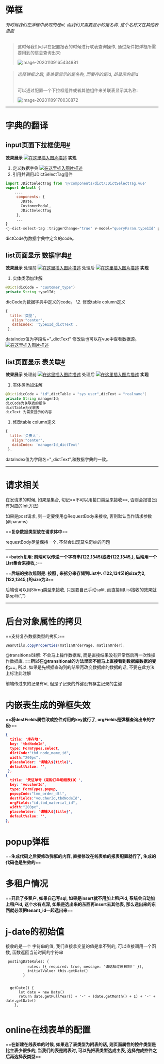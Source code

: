 # 弹框

###### 有时候我们在弹框中获取的是id, 而我们又需要显示的是名称, 这个名称又在其他表里面

> 这时候我们可以在配置报表的时候进行联表查询操作, 通过条件把弹框所需要用到的信息查询出来:
>
> ![image-20201109165434881](img/image-20201109165434881.png)



> ###### 选择弹框之后, 表单要显示的是名称, 而要存的是id, 却显示的是id
>
> 可以通过配置一个下拉框组件或者其他组件来关联表显示其名称:
>
> ![image-20201109170030872](img/image-20201109170030872.png)



---



# 字典的翻译



## input页面下拉框使用[#](https://www.cnblogs.com/wjw1014/p/12242203.html#input页面下拉框使用)

**效果展示**
[![在这里插入图片描述](https://img-blog.csdnimg.cn/20191219154432619.png)](https://img-blog.csdnimg.cn/20191219154432619.png)
**实现**

1. 定义数据字典
   [![在这里插入图片描述](https://img-blog.csdnimg.cn/20191219154524311.png?x-oss-process=image/watermark,type_ZmFuZ3poZW5naGVpdGk,shadow_10,text_aHR0cHM6Ly9ibG9nLmNzZG4ubmV0L3dlaXhpbl80Mjc3NjExMQ==,size_16,color_FFFFFF,t_70)](https://img-blog.csdnimg.cn/20191219154524311.png?x-oss-process=image/watermark,type_ZmFuZ3poZW5naGVpdGk,shadow_10,text_aHR0cHM6Ly9ibG9nLmNzZG4ubmV0L3dlaXhpbl80Mjc3NjExMQ==,size_16,color_FFFFFF,t_70)
2. 引用并调用JDictSelectTag组件

```javascript
import JDictSelectTag from '@/components/dict/JDictSelectTag.vue'
export default {
 	....
     components: {
       JDate,
       CustomerModal,
       JDictSelectTag
     },
     ...
}
<j-dict-select-tag :triggerChange="true" v-model="queryParam.type1Id" placeholder="请选择类型" dictCode="customer_type"/>
```

dictCode为数据字典中定义的code。

## list页面显示 数据字典[#](https://www.cnblogs.com/wjw1014/p/12242203.html#list页面显示-数据字典)

**效果展示**
处理前
[![在这里插入图片描述](https://img-blog.csdnimg.cn/20191219154729217.png)](https://img-blog.csdnimg.cn/20191219154729217.png)
处理后
[![在这里插入图片描述](https://img-blog.csdnimg.cn/20191219154748123.png)](https://img-blog.csdnimg.cn/20191219154748123.png)
**实现**

1. 实体类添加注解

```java
@Dict(dicCode = "customer_type")
private String type1Id;
```

dicCode为数据字典中定义的code。
\2. 修改table column定义

```javascript
{
  title:'类型',
   align:"center",
   dataIndex: 'type1Id_dictText',
 },
```

dataIndex值为字段名+"_dictText"
修改后也可以在vue中查看数据源。
[![在这里插入图片描述](https://img-blog.csdnimg.cn/20191219154956775.png?x-oss-process=image/watermark,type_ZmFuZ3poZW5naGVpdGk,shadow_10,text_aHR0cHM6Ly9ibG9nLmNzZG4ubmV0L3dlaXhpbl80Mjc3NjExMQ==,size_16,color_FFFFFF,t_70)](https://img-blog.csdnimg.cn/20191219154956775.png?x-oss-process=image/watermark,type_ZmFuZ3poZW5naGVpdGk,shadow_10,text_aHR0cHM6Ly9ibG9nLmNzZG4ubmV0L3dlaXhpbl80Mjc3NjExMQ==,size_16,color_FFFFFF,t_70)

## list页面显示 表关联[#](https://www.cnblogs.com/wjw1014/p/12242203.html#list页面显示-表关联)

**效果展示**
处理前
[![在这里插入图片描述](https://img-blog.csdnimg.cn/20191219155038727.png?x-oss-process=image/watermark,type_ZmFuZ3poZW5naGVpdGk,shadow_10,text_aHR0cHM6Ly9ibG9nLmNzZG4ubmV0L3dlaXhpbl80Mjc3NjExMQ==,size_16,color_FFFFFF,t_70)](https://img-blog.csdnimg.cn/20191219155038727.png?x-oss-process=image/watermark,type_ZmFuZ3poZW5naGVpdGk,shadow_10,text_aHR0cHM6Ly9ibG9nLmNzZG4ubmV0L3dlaXhpbl80Mjc3NjExMQ==,size_16,color_FFFFFF,t_70)
处理后
[![在这里插入图片描述](https://img-blog.csdnimg.cn/2019121915505565.png?x-oss-process=image/watermark,type_ZmFuZ3poZW5naGVpdGk,shadow_10,text_aHR0cHM6Ly9ibG9nLmNzZG4ubmV0L3dlaXhpbl80Mjc3NjExMQ==,size_16,color_FFFFFF,t_70)](https://img-blog.csdnimg.cn/2019121915505565.png?x-oss-process=image/watermark,type_ZmFuZ3poZW5naGVpdGk,shadow_10,text_aHR0cHM6Ly9ibG9nLmNzZG4ubmV0L3dlaXhpbl80Mjc3NjExMQ==,size_16,color_FFFFFF,t_70)
**实现**

1. 实体类添加注解

```java
@Dict(dicCode = "id",dictTable = "sys_user",dicText = "realname")
private String managerId;
dicCode为关联表的组件
dictTable为关联表
dicText 为需要显示的内容
```

1. 修改table column定义

```javascript
{
  title:'负责人',
   align:"center",
   dataIndex: 'managerId_dictText'
 },
```

dataIndex值为字段名+"_dictText",和数据字典的一致。

---



# 请求相关

在发请求的时候, 如果是集合, 切记==不可以用接口类型来接收==, 否则会报错(没有对应的Init方法)

如果是post请求, 则一定要使用@RequestBody来接收, 否则默认当作请求参数(@params)

==**复杂数据类型放在请求体中**==

requestBody尽量保持一个, 不然会出现莫名奇妙的问题

---



==**batch复用: 前端可以传递一个字符串(122,1345)或者(122,1345,), 后端用一个List<String>集合来接收,:**==

==**后端的接收规则是: 按照 , 来拆分来存储到List中.   (122,1345)的size为2, (122,1345,)的size为3**==

后端也可以用Stirng类型来接收, 只是要自己手动split, 而直接用List接收的效果就是split(",")

---



# 后台对象属性的拷贝

==支持复杂数据类型的拷贝:==

```java
BeanUtils.copyProperties(matlInOrderPage, matlInOrder);
```



@transitional注解: 不会马上操作数据库, 而是直接结果没有异常然后再一次性操作数据库, **==所以在@transitional的方法里面不能马上直接看到数据库数据的变化==**, 所以, 如果是先根据查询到的结果再改变数据库的数据的话, 不要在此方法上标注此注解



前端传过来的记录有id, 但是子记录的外键没有存主记录的主键



# 内嵌表生成的弹框失效

==**将destFields属性改成控件对用的key就行了, orgFields是弹框查询出来的字段:**==

```json
{
  title: '库存地',
  key: 'tbdNodeId',
  type: FormTypes.select,
  dictCode:"tbd_node,name,id",
  width:"200px",
  placeholder: '请输入${title}',
  defaultValue: '',
 },
{
  title: '凭证单号（采购订单明细表ID）',
  key: 'voucherId',
  type: FormTypes.popup,
  popupCode:"tmm_order_dtl",
  destFields:"voucherId,tbdNodeId",
  orgFields:"id,tbd_material_id",
  width:"200px",
  placeholder: '请输入${title}',
  defaultValue: '',
},
```



# popup弹框

==**生成代码之后要修改弹框的内容, 直接修改在线表单的报表配置就行了, 生成的代码也是生效的**==



# 多租户情况

==**开启了多租户, 如果自己写sql, 如果是insert就不用加上租户id, 系统会自动加上租户id, 这个水有点深, 如果是选出来的东西再insert去其他表, 那么选出来的东西就必须把tenant_id一起选出来**==



# j-date的初始值

接收的是一个 字符串的值, 我们直接拿变量的值是拿不到的, 可以直接调用一个函数, 函数返回当前时间的字符串

```vue
 postingDateRules: {
          rules: [{ required: true, message: '请选择过账日期!' }],
          initialValue: this.getDate()
        }
        
        
  getDate() {
      let date = new Date()
      return date.getFullYear() + '-' + (date.getMonth() + 1) + '-' + date.getDate()
    },
 
```



# online在线表单的配置

==**在新建在线表单的时候, 如果选了表类型为附表的话, 则页面属性的控件类型是比主表少很多的, 当我们的表是附表时, 可以先把表类型选成主表, 选择完成控件之后再选择表类型**==